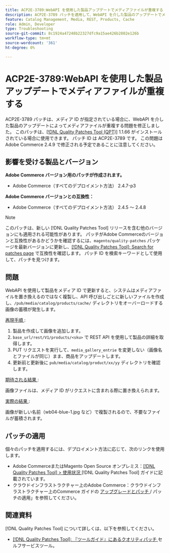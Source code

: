 ```yaml
---
title: ACP2E-3789:WebAPI を使用した製品アップデートでメディアファイルが重複する
description: ACP2E-3789 パッチを適用して、WebAPI を介した製品のアップデートでメディア ID が指定された場合にメディアファイルが重複するAdobe Commerceの問題を修正してください。
feature: Catalog Management, Media, REST, Products, Cache
role: Admin, Developer
type: Troubleshooting
source-git-commit: 8c1924a47248b22327dfc9a15ae426b2802e126b
workflow-type: tm+mt
source-wordcount: '361'
ht-degree: 0%

---
```



# ACP2E-3789:WebAPI を使用した製品アップデートでメディアファイルが重複する

ACP2E-3789 パッチは、メディア ID が指定されている場合に、WebAPI を介した製品のアップデートによってメディアファイルが重複する問題を修正しました。 このパッチは、[[!DNL Quality Patches Tool (QPT)]](/help/tools/quality-patches-tool/quality-patches-tool-to-self-serve-quality-patches.md) 1.1.66 がインストールされている場合に使用できます。 パッチ ID は ACP2E-3789 です。 この問題はAdobe Commerce 2.4.9 で修正される予定であることに注意してください。

## 影響を受ける製品とバージョン

**Adobe Commerce バージョン用のパッチが作成されます。**

* Adobe Commerce（すべてのデプロイメント方法） 2.4.7-p3

**Adobe Commerce バージョンとの互換性：**

* Adobe Commerce（すべてのデプロイメント方法） 2.4.5 ～ 2.4.8

>[!NOTE]
>
>このパッチは、新しい [!DNL Quality Patches Tool] リリースを含む他のバージョンにも適用される可能性があります。 パッチがAdobe Commerceのバージョンと互換性があるかどうかを確認するには、`magento/quality-patches` パッケージを最新バージョンに更新し、[[!DNL Quality Patches Tool]: Search for patches page](https://experienceleague.adobe.com/tools/commerce-quality-patches/index.html) で互換性を確認します。 パッチ ID を検索キーワードとして使用して、パッチを見つけます。

## 問題

WebAPI を使用して製品をメディア ID で更新すると、システムはメディアファイルを置き換えるのではなく複製し、API 呼び出しごとに新しいファイルを作成し、`/pub/media/catalog/products/cache/` ディレクトリをオーバーロードする画像の蓄積が発生します。

<u> 再現手順 </u>:

1. 製品を作成して画像を追加します。
1. `base_url/rest/V1/products/<sku>` で REST API を使用して製品の詳細を取得します。
1. PUT リクエストを実行して、`media_gallery_entrie` を変更しない（画像名とファイルが同じ）まま、商品をアップデートします。
1. 更新前と更新後に `pub/media/catalog/product/xx/yy` ディレクトリを確認します。

<u> 期待される結果 </u>:

画像ファイルは、メディア ID がリクエストに含まれる際に置き換えられます。

<u> 実際の結果 </u>:

画像が新しい名前（wb04-blue-1.jpg など）で複製されるので、不要なファイルが蓄積されます。

## パッチの適用

個々のパッチを適用するには、デプロイメント方法に応じて、次のリンクを使用します。

* Adobe CommerceまたはMagento Open Source オンプレミス：[[!DNL Quality Patches Tool] > 使用状況 ](/help/tools/quality-patches-tool/usage.md) [!DNL Quality Patches Tool] ガイドに記載されています。
* クラウドインフラストラクチャー上のAdobe Commerce：クラウドインフラストラクチャー上のCommerce ガイドの [ アップグレードとパッチ ](https://experienceleague.adobe.com/docs/commerce-cloud-service/user-guide/develop/upgrade/apply-patches.html)/ パッチの適用」を参照してください。

## 関連資料

[!DNL Quality Patches Tool] について詳しくは、以下を参照してください。

* [[!DNL Quality Patches Tool]: 『ツールガイド』にあるクオリティパッチ ](/help/tools/quality-patches-tool/quality-patches-tool-to-self-serve-quality-patches.md) セルフサービスツール。
